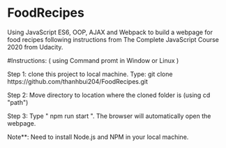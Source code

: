 # FoodRecipes
Using JavaScript ES6, OOP, AJAX and Webpack to build a webpage for food recipes following instructions from The Complete JavaScript Course 2020 from Udacity. 

#Instructions: ( using Command promt in Window or Linux )
<p>Step 1: clone this project to local machine. Type: git clone https://github.com/thanhbui204/FoodRecipes.git </p>
<p>Step 2: Move directory to location where the cloned folder is (using cd "path") </p>
<p>Step 3: Type " npm run start ". The browser will automatically open the webpage. </p>
<p>Note**: Need to install Node.js and NPM in your local machine. </p>
